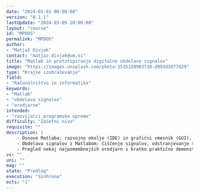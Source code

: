 ```yaml
---
date: "2024-01-01 00:00:00" 
version: "0.1.1"
lastUpdate: "2024-03-09 20:00:00"
layout: "course"
id: "MPDOS"
permalink: "MPDOS"
author:
- "Matjaž Divjak"
contact: "matjaz.divjak@um.si"
title: "Matlab in prototipiranje digitalne obdelave signalov"
image: "https://images.unsplash.com/photo-1535320903710-d993d3d77d29"
type: "Krajše izobraževanje"
field:
- "Računalništvo in informatika"
keywords:
- "Matlab"
- "obdelava signalov"
- "orodjarne"
intended:
- "razvijalci programske opreme"
difficulty: "Začetni nivo"
requisite: ""
description: |
    - Osnove Matlaba: razvojno okolje (IDE) in grafični vmesnik (GUI), vgrajena dokumentacija, osnove jezika (programiranje), osnovna matematika in delo z matrikami, razhroščevanje kode, 2D in 3D vizualizacija podatkov, uvoz/izvoz podatkov
    - Obdelava signalov z Matlabom: čiščenje signalov, odstranjevanje šuma, filtri, normalizacija, interpolacija, glajenje, korelacija, histogrami, statistike, …
    - Pregled nekaj najpomembnejših orodjarn s kratko praktično demonstracijo: signal processing toolbox, data acquisition toolbox, statistics toolbox, …
vs: ""
uni: ""
mag: ""
state: "Predlog"
execution: "Sinhrona"
ects: "1"
---
```

